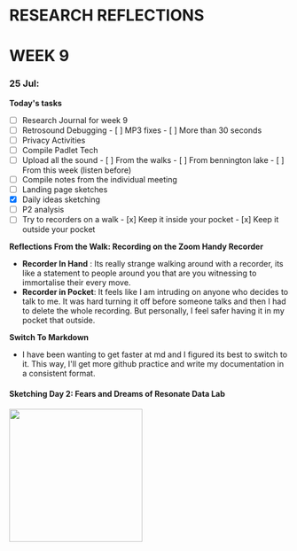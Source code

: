 # RESEARCH REFLECTIONS 
# WEEK 9
### 25 Jul: 
**Today's tasks**
- [ ] Research Journal for week 9
- [ ] Retrosound Debugging
      - [ ] MP3 fixes
      - [ ] More than 30 seconds 
- [ ] Privacy Activities
- [ ] Compile Padlet Tech
- [ ] Upload all the sound
      - [ ] From the walks
      - [ ] From bennington lake
      - [ ] From this week (listen before)
- [ ] Compile notes from the individual meeting
- [ ] Landing page sketches
- [x] Daily ideas sketching
- [ ] P2 analysis
- [ ] Try to recorders on a walk
      - [x] Keep it inside your pocket
      - [x] Keep it outside your pocket

**Reflections From the Walk: Recording on the Zoom Handy Recorder**
- **Recorder In Hand** : Its really strange walking around with a recorder, its like a statement to people around you that are you witnessing to immortalise their every move.
- **Recorder in Pocket**: It feels like I am intruding on anyone who decides to talk to me. It was hard turning it off before someone talks and then I had to delete the whole recording. But personally, I feel safer having it in my pocket that outside.

**Switch To Markdown** 
- I have been wanting to get faster at md and I figured its best to switch to it. This way, I'll get more github practice and write my documentation in a consistent format.

#### Sketching Day 2: Fears and Dreams of Resonate Data Lab
<img src="https://drive.google.com/uc?export=view&id=1GT5vNAPO6ul9d008jqQ1vdGctgawwJ_B" 
     width="240">


